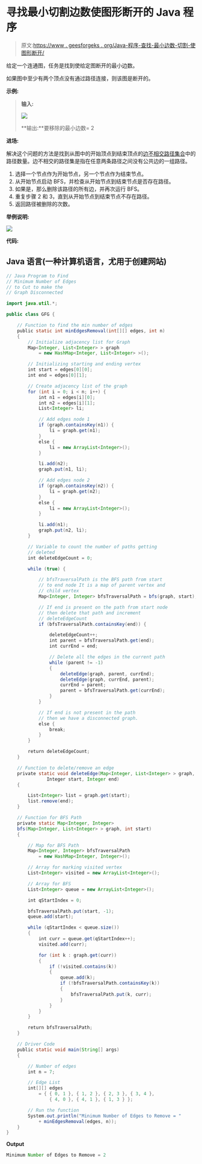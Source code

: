 # 寻找最小切割边数使图形断开的 Java 程序

> 原文:[https://www . geesforgeks . org/Java-程序-查找-最小边数-切割-使图形断开/](https://www.geeksforgeeks.org/java-program-to-find-minimum-number-of-edges-to-cut-to-make-the-graph-disconnected/)

给定一个连通图，任务是找到使给定图断开的最小边数。

如果图中至少有两个顶点没有通过路径连接，则该图是断开的。

**示例:**

> **输入:**
> 
> ![](img/2628ba8029195f0d8b33c0df2113d833.png)
> 
> **输出:**要移除的最小边数= 2

**进场:**

解决这个问题的方法是找到从图中的开始顶点到结束顶点的[边不相交路径集合](https://www.geeksforgeeks.org/find-edge-disjoint-paths-two-vertices/)中的路径数量。边不相交的路径集是指在任意两条路径之间没有公共边的一组路径。

1.  选择一个节点作为开始节点，另一个节点作为结束节点。
2.  从开始节点启动 BFS，并检查从开始节点到结束节点是否存在路径。
3.  如果是，那么删除该路径的所有边，并再次运行 BFS。
4.  重复步骤 2 和 3，直到从开始节点到结束节点不存在路径。
5.  返回路径被删除的次数。

**举例说明:**

![](img/a3c14b5ad36e2a3a708bffb5ecd08cbd.png)

**代码:**

## Java 语言(一种计算机语言，尤用于创建网站)

```java
// Java Program to Find
// Minimum Number of Edges
// to Cut to make the
// Graph Disconnected

import java.util.*;

public class GFG {

    // Function to find the min number of edges
    public static int minEdgesRemoval(int[][] edges, int n)
    {
        // Initialize adjacency list for Graph
        Map<Integer, List<Integer> > graph
            = new HashMap<Integer, List<Integer> >();

        // Initializing starting and ending vertex
        int start = edges[0][0];
        int end = edges[0][1];

        // Create adjacency list of the graph
        for (int i = 0; i < n; i++) {
            int n1 = edges[i][0];
            int n2 = edges[i][1];
            List<Integer> li;

            // Add edges node 1
            if (graph.containsKey(n1)) {
                li = graph.get(n1);
            }
            else {
                li = new ArrayList<Integer>();
            }

            li.add(n2);
            graph.put(n1, li);

            // Add edges node 2
            if (graph.containsKey(n2)) {
                li = graph.get(n2);
            }
            else {
                li = new ArrayList<Integer>();
            }

            li.add(n1);
            graph.put(n2, li);
        }

        // Variable to count the number of paths getting
        // deleted
        int deleteEdgeCount = 0;

        while (true) {

            // bfsTraversalPath is the BFS path from start
            // to end node It is a map of parent vertex and
            // child vertex
            Map<Integer, Integer> bfsTraversalPath = bfs(graph, start);

            // If end is present on the path from start node
            // then delete that path and increment
            // deleteEdgeCount
            if (bfsTraversalPath.containsKey(end)) {

                deleteEdgeCount++;
                int parent = bfsTraversalPath.get(end);
                int currEnd = end;

                // Delete all the edges in the current path
                while (parent != -1)
                {
                    deleteEdge(graph, parent, currEnd);
                    deleteEdge(graph, currEnd, parent);
                    currEnd = parent;
                    parent = bfsTraversalPath.get(currEnd);
                }
            }

            // If end is not present in the path
            // then we have a disconnected graph.
            else {
                break;
            }
        }

        return deleteEdgeCount;
    }

    // Function to delete/remove an edge
    private static void deleteEdge(Map<Integer, List<Integer> > graph,
               Integer start, Integer end)
    {

        List<Integer> list = graph.get(start);
        list.remove(end);
    }

    // Function for BFS Path
    private static Map<Integer, Integer>
    bfs(Map<Integer, List<Integer> > graph, int start)
    {

        // Map for BFS Path
        Map<Integer, Integer> bfsTraversalPath
            = new HashMap<Integer, Integer>();

        // Array for marking visited vertex
        List<Integer> visited = new ArrayList<Integer>();

        // Array for BFS
        List<Integer> queue = new ArrayList<Integer>();

        int qStartIndex = 0;

        bfsTraversalPath.put(start, -1);
        queue.add(start);

        while (qStartIndex < queue.size())
        {
            int curr = queue.get(qStartIndex++);
            visited.add(curr);

            for (int k : graph.get(curr))
            {
                if (!visited.contains(k))
                {
                    queue.add(k);
                    if (!bfsTraversalPath.containsKey(k))
                    {
                        bfsTraversalPath.put(k, curr);
                    }
                }
            }
        }

        return bfsTraversalPath;
    }

    // Driver Code
    public static void main(String[] args)
    {

        // Number of edges
        int n = 7;

        // Edge List
        int[][] edges
            = { { 0, 1 }, { 1, 2 }, { 2, 3 }, { 3, 4 },
                { 4, 0 }, { 4, 1 }, { 1, 3 } };

        // Run the function
        System.out.println("Minimum Number of Edges to Remove = "
            + minEdgesRemoval(edges, n));
    }
}
```

**Output**

```java
Minimum Number of Edges to Remove = 2
```